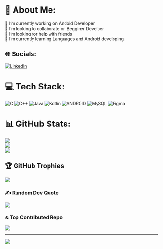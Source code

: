 # 💫 About Me:
🔭 I’m currently working on Andoid Developer<br>👯 I’m looking to collaborate on Begginer Develper<br>🤝 I’m looking for help with friends<br>🌱 I’m currently learning Languages and Android developing <br>


## 🌐 Socials:
[![LinkedIn](https://img.shields.io/badge/LinkedIn-%230077B5.svg?logo=linkedin&logoColor=white)](https://linkedin.com/in/YESHADONDA) 

# 💻 Tech Stack:
![C](https://img.shields.io/badge/c-%2300599C.svg?style=for-the-badge&logo=c&logoColor=white) ![C++](https://img.shields.io/badge/c++-%2300599C.svg?style=for-the-badge&logo=c%2B%2B&logoColor=white) ![Java](https://img.shields.io/badge/java-%23ED8B00.svg?style=for-the-badge&logo=java&logoColor=white) ![Kotlin](https://img.shields.io/badge/kotlin-%230095D5.svg?style=for-the-badge&logo=kotlin&logoColor=white) ![ANDROID](https://img.shields.io/badge/android-%2320232a.svg?style=for-the-badge&logo=android&logoColor=%a4c639) ![MySQL](https://img.shields.io/badge/mysql-%2300f.svg?style=for-the-badge&logo=mysql&logoColor=white) 	![Figma](https://img.shields.io/badge/figma-%23F24E1E.svg?style=for-the-badge&logo=figma&logoColor=white)
# 📊 GitHub Stats:
![](https://github-readme-stats.vercel.app/api?username=yesha5440&theme=dark&hide_border=false&include_all_commits=false&count_private=false)<br/>
![](https://github-readme-streak-stats.herokuapp.com/?user=yesha5440&theme=dark&hide_border=false)<br/>
![](https://github-readme-stats.vercel.app/api/top-langs/?username=yesha5440&theme=dark&hide_border=false&include_all_commits=false&count_private=false&layout=compact)

## 🏆 GitHub Trophies
![](https://github-profile-trophy.vercel.app/?username=yesha5440&theme=radical&no-frame=false&no-bg=true&margin-w=4)

### ✍️ Random Dev Quote
![](https://quotes-github-readme.vercel.app/api?type=horizontal&theme=radical)

### 🔝 Top Contributed Repo
![](https://github-contributor-stats.vercel.app/api?username=yesha5440&limit=5&theme=dark&combine_all_yearly_contributions=true)

---
[![](https://visitcount.itsvg.in/api?id=yesha5440&icon=0&color=0)](https://visitcount.itsvg.in)

<!-- Proudly created with GPRM ( https://gprm.itsvg.in ) -->
